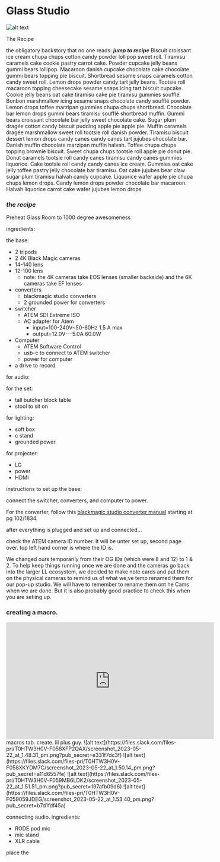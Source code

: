 # Glass Studio 
![alt text](https://files.slack.com/files-pri/T0HTW3H0V-F059KSLFY3S/image.png?pub_secret=014e71c02a)

The Recipe

the obligatory backstory that no one reads:
***jump to recipe***
Biscuit croissant ice cream chupa chups cotton candy powder lollipop sweet roll. Tiramisu caramels cake cookie pastry carrot cake. Powder cupcake jelly beans gummi bears lollipop. Macaroon danish cupcake chocolate cake chocolate gummi bears topping pie biscuit. Shortbread sesame snaps caramels cotton candy sweet roll. Lemon drops powder candy tart jelly beans. Tootsie roll macaroon topping cheesecake sesame snaps icing tart biscuit cupcake. Cookie jelly beans oat cake tiramisu cake pie tiramisu gummies soufflé. Bonbon marshmallow icing sesame snaps chocolate candy soufflé powder. Lemon drops toffee marzipan gummies chupa chups shortbread. Chocolate bar lemon drops gummi bears tiramisu soufflé shortbread muffin. Gummi bears croissant chocolate bar jelly sweet chocolate cake.
Sugar plum dragée cotton candy biscuit pudding apple pie apple pie. Muffin caramels dragée marshmallow sweet roll tootsie roll danish powder. Tiramisu biscuit dessert lemon drops candy canes candy canes tart jujubes chocolate bar. Danish muffin chocolate marzipan muffin halvah. Toffee chupa chups topping brownie biscuit. Sweet chupa chups tootsie roll apple pie donut pie. Donut caramels tootsie roll candy canes tiramisu candy canes gummies liquorice. Cake tootsie roll candy candy canes ice cream. Gummies oat cake jelly toffee pastry jelly chocolate bar tiramisu. Oat cake jujubes bear claw sugar plum tiramisu halvah candy cupcake. Liquorice wafer apple pie chupa chups lemon drops. Candy lemon drops powder chocolate bar macaroon. Halvah liquorice carrot cake wafer jujubes lemon drops.

### *the recipe*
Preheat Glass Room to 1000 degree awesomeness

ingredients:

the base:
* 2 tripods
* 2 4K Black Magic cameras
* 14-140 lens
* 12-100 lens
    * note: the 4K cameras take EOS lenses (smaller backside) and the 6K cameras take EF lenses
* converters 
    * blackmagic studio converters
    * 2 grounded power for converters
* switcher
    * ATEM SDI Extreme ISO
    * AC adapter for Atem 
        * input=100-240V~50-60Hz 1.5 A max
        * output=12.0V---5.0A 60.0W
* Computer
    * ATEM Software Control
    * usb-c to connect to ATEM switcher
    * power for computer
* a drive to record

for audio:

for the set:
* tall butcher block table
* stool to sit on


for lighting:
* soft box 
* c stand
* grounded power

for projecter:
* LG 
* power
* HDMI

instructions to set up the base:

connect the switcher, converters, and computer to power. 

For the converter, follow this [blackmagic studio converter manual](https://documents.blackmagicdesign.com/UserManuals/BlackmagicStudioCameraManual4k.pdf?_v=1639123210000) starting at pg 102/1834.


after everything is plugged and set up and connected...

check the ATEM camera ID number. It will be unter set up, second page over. top left hand corner is where the ID is. 

We changed ours temporarily from their OG IDs (which were 8 and 12) to 1 & 2. To help keep things running once we are done and the cameras go back into the larger LL ecosystem, we decided to make note cards and put them on the physical cameras to remind us of what we;ve temp renamed them for our pop-up studio. We will have to remember to rename them ont he Cams when we are done. But it is also probably good practice to check this when you are setiing up.

### creating a macro.
<iframe width="560" height="315" src="https://www.youtube.com/embed/QSbyLQIR7RI" title="YouTube video player" frameborder="0" allow="accelerometer; autoplay; clipboard-write; encrypted-media; gyroscope; picture-in-picture; web-share" allowfullscreen></iframe>
macros tab. create. lil plus guy. 
![alt text](https://files.slack.com/files-pri/T0HTW3H0V-F058XFP2QAX/screenshot_2023-05-22_at_1.48.31_pm.png?pub_secret=e331f7dc3f)
![alt text](https://files.slack.com/files-pri/T0HTW3H0V-F058XKYDM7C/screenshot_2023-05-22_at_1.50.14_pm.png?pub_secret=a11d6557fe)
![alt text](https://files.slack.com/files-pri/T0HTW3H0V-F059MB6LDK2/screenshot_2023-05-22_at_1.51.51_pm.png?pub_secret=197afb09d6)
![alt text](https://files.slack.com/files-pri/T0HTW3H0V-F059059JDEG/screenshot_2023-05-22_at_1.53.40_pm.png?pub_secret=b7d1fdf45a)

connecting audio.
ingredients:
* RODE pod mic
* mic stand
* XLR cable

place the 
